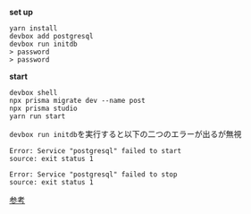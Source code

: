 **set up**

```
yarn install
devbox add postgresql
devbox run initdb
> password
> password
```

**start**

```
devbox shell
npx prisma migrate dev --name post
npx prisma studio
yarn run start
```

`devbox run initdb`を実行すると以下の二つのエラーが出るが無視

```
Error: Service "postgresql" failed to start
source: exit status 1
```

```
Error: Service "postgresql" failed to stop
source: exit status 1
```

[参考](https://zenn.dev/rince/articles/50a66241d04f0b)
